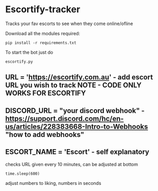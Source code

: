 # Escortify-tracker
Tracks your fav escorts to see when they come online/ofline


Download all the modules required:

`pip install -r requirements.txt
`


To start the bot just do

`escortify.py
`

URL = 'https://escortify.com.au' - add escort URL you wish to track 
NOTE - CODE ONLY WORKS FOR ESCORTIFY
-
DISCORD_URL = "your discord webhook" - https://support.discord.com/hc/en-us/articles/228383668-Intro-to-Webhooks "how to add webhooks"
-
ESCORT_NAME = 'Escort' - self explanatory 
-

checks URL given every 10 minutes, can be adjusted at bottom 

`time.sleep(600)`

adjust numbers to liking, numbers in seconds 
